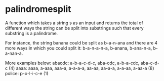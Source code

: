 # palindromesplit
A function which takes a string s as an input and returns the total of different ways the string can be split into substrings such that every substring is a palindrome.

For instance, the string banana could be split as b-a-n-ana and there are 4 more ways in which you could split it: b-a-n-a-n-a, b-anana, b-ana-n-a, b-a-nan-a.

More examples below:
abacdc: a-b-a-c-d-c, aba-cdc, a-b-a-cdc, aba-c-d-c (4)
aaaa: aaaa, a-aaa, aaa-a, a-a-a-a, aa-aa, aa-a-a, a-a-aa, a-aa-a (8)
police: p-o-l-i-c-e (1)



